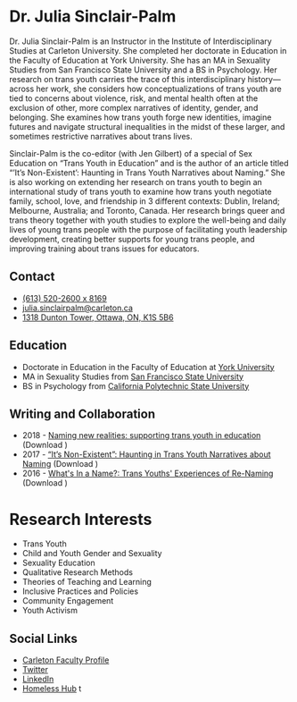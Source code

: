 # Dr. Julia Sinclair-Palm

Dr. Julia Sinclair-Palm is an Instructor in the Institute of Interdisciplinary Studies at Carleton University. She completed her doctorate in Education in the Faculty of Education at York University. She has an MA in Sexuality Studies from San Francisco State University and a BS in Psychology. Her research on trans youth carries the trace of this interdisciplinary history—across her work, she considers how conceptualizations of trans youth are tied to concerns about violence, risk, and mental health often at the exclusion of other, more complex narratives of identity, gender, and belonging. She examines how trans youth forge new identities, imagine futures and navigate structural inequalities in the midst of these larger, and sometimes restrictive narratives about trans lives.

Sinclair-Palm is the co-editor (with Jen Gilbert) of a special of Sex Education on “Trans Youth in Education” and is the author of an article titled “’It’s Non-Existent’: Haunting in Trans Youth Narratives about Naming.” She is also working on extending her research on trans youth to begin an international study of trans youth to examine how trans youth negotiate family, school, love, and friendship in 3 different contexts: Dublin, Ireland; Melbourne, Australia; and Toronto, Canada. Her research brings queer and trans theory together with youth studies to explore the well-being and daily lives of young trans people with the purpose of facilitating youth leadership development, creating better supports for young trans people, and improving training about trans issues for educators.

## Contact
- [(613) 520-2600 x 8169](tel:613-520-2600x8169)
- [julia.sinclairpalm@carleton.ca](mailto:julia.sinclairpalm@carleton.ca)
- [1318 Dunton Tower, Ottawa, ON, K1S 5B6](https://duckduckgo.com/?q=1318+Dunton+Tower%2C+Ottawa%2C+ON%2C+K1S+5B6&t=ffab&ia=maps&iaxm=maps)

## Education
- Doctorate in Education in the Faculty of Education at [York University](https://www.yorku.ca)
- MA in Sexuality Studies from [San Francisco State University](http://www.sfsu.edu)
- BS in Psychology from [California Polytechnic State University](https://www.calpoly.edu)

## Writing and Collaboration
- 2018 - [Naming new realities: supporting trans youth in education](https://www.tandfonline.com/doi/full/10.1080/14681811.2018.1452347) (Download [<i class="demo-icon icon-file-pdf"></i>](/static/downloads/writing/Naming-new-realities-supporting-trans-youth-in-education.pdf))
- 2017 - [“It’s Non-Existent”: Haunting in Trans Youth Narratives about Naming](https://educate.bankstreet.edu/occasional-paper-series/vol2017/iss37/7/) (Download [<i class="demo-icon icon-file-pdf"></i>](/static/downloads/writing/its-non-existent.pdf))
- 2016 - [What's In a Name?: Trans Youths' Experiences of Re-Naming](https://yorkspace.library.yorku.ca/xmlui/bitstream/handle/10315/33434/Sinclair-Palm_Julia_H_2016_PhD.pdf?sequence=2&isAllowed=y) (Download [<i class="demo-icon icon-file-pdf"></i>](/static/downloads/writing/Sinclair-Palm_Julia_H_2016_PhD.pdf))

# Research Interests
- Trans Youth
- Child and Youth Gender and Sexuality
- Sexuality Education
- Qualitative Research Methods
- Theories of Teaching and Learning
- Inclusive Practices and Policies
- Community Engagement
- Youth Activism

## Social Links
- [Carleton Faculty Profile](https://carleton.ca/iis/people/julia-sinclair-palm)
- [Twitter](https://twitter.com/JSinclairPalm)
- [LinkedIn](https://www.linkedin.com/in/julia-sinclair-palm-2374546/)
- [Homeless Hub](https://www.homelesshub.ca/users/juliasinclair)
t
